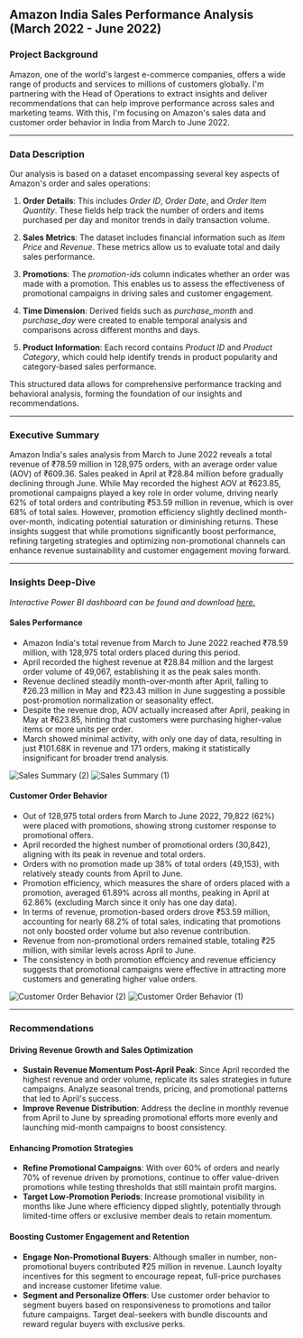 ## Amazon India Sales Performance Analysis (March 2022 - June 2022)

### Project Background

Amazon, one of the world's largest e-commerce companies, offers a wide range of products and services to millions of customers globally. I'm partnering with the Head of Operations to extract insights and deliver recommendations that can help improve performance across sales and marketing teams. With this, I'm focusing on Amazon's sales data and customer order behavior in India from March to June 2022.
***
### Data Description

Our analysis is based on a dataset encompassing several key aspects of Amazon's order and sales operations:

1. **Order Details**: This includes *Order ID*, *Order Date*, and *Order Item Quantity*. These fields help track the number of orders and items purchased per day and monitor trends in daily transaction volume.

2. **Sales Metrics**: The dataset includes financial information such as *Item Price* and *Revenue*. These metrics allow us to evaluate total and daily sales performance.

3. **Promotions**: The *promotion-ids* column indicates whether an order was made with a promotion. This enables us to assess the effectiveness of promotional campaigns in driving sales and customer engagement.

4. **Time Dimension**: Derived fields such as *purchase_month* and *purchase_day* were created to enable temporal analysis and comparisons across different months and days.

5. **Product Information**: Each record contains *Product ID* and *Product Category*, which could help identify trends in product popularity and category-based sales performance.

This structured data allows for comprehensive performance tracking and behavioral analysis, forming the foundation of our insights and recommendations.
***
### Executive Summary

Amazon India's sales analysis from March to June 2022 reveals a total revenue of ₹78.59 million in 128,975 orders, with an average order value (AOV) of ₹609.36. Sales peaked in April at ₹28.84 million before gradually declining through June. While May recorded the highest AOV at ₹623.85, promotional campaigns played a key role in order volume, driving nearly 62% of total orders and contributing ₹53.59 million in revenue, which is over 68% of total sales. However, promotion efficiency slightly declined month-over-month, indicating potential saturation or diminishing returns. These insights suggest that while promotions significantly boost performance, refining targeting strategies and optimizing non-promotional channels can enhance revenue sustainability and customer engagement moving forward.
***
### Insights Deep-Dive
*Interactive Power BI dashboard can be found and download [here.](./sales_dashboard.pbix)*
#### Sales Performance
- Amazon India's total revenue from March to June 2022 reached ₹78.59 million, with 128,975 total orders placed during this period.
- April recorded the highest revenue at ₹28.84 million and the largest order volume of 49,067, establishing it as the peak sales month.
- Revenue declined steadily month-over-month after April, falling to ₹26.23 million in May and ₹23.43 million in June suggesting a possible post-promotion normalization or seasonality effect.
- Despite the revenue drop, AOV actually increased after April, peaking in May at ₹623.85, hinting that customers were purchasing higher-value items or more units per order.
- March showed minimal activity, with only one day of data, resulting in just ₹101.68K in revenue and 171 orders, making it statistically insignificant for broader trend analysis.

![Sales Summary (2)](https://github.com/user-attachments/assets/897d2c78-a63a-4a97-9c47-27b9c0cf0c0b)
![Sales Summary (1)](https://github.com/user-attachments/assets/16bb1682-b802-4cfd-af45-46a957e57fe8)

#### Customer Order Behavior
- Out of 128,975 total orders from March to June 2022, 79,822 (62%) were placed with promotions, showing strong customer response to promotional offers.
- April recorded the highest number of promotional orders (30,842), aligning with its peak in revenue and total orders.
- Orders with no promotion made up 38% of total orders (49,153), with relatively steady counts from April to June.
- Promotion efficiency, which measures the share of orders placed with a promotion, averaged 61.89% across all months, peaking in April at 62.86% (excluding March since it only has one day data).
- In terms of revenue, promotion-based orders drove ₹53.59 million, accounting for nearly 68.2% of total sales, indicating that promotions not only boosted order volume but also revenue contribution.
- Revenue from non-promotional orders remained stable, totaling ₹25 million, with similar levels across April to June.
- The consistency in both promotion effciency and revenue efficiency suggests that promotional campaigns were effective in attracting more customers and generating higher value orders.

![Customer Order Behavior (2)](https://github.com/user-attachments/assets/60c65fc8-1e32-4f5f-9da3-1f2a3b729aec)
![Customer Order Behavior (1)](https://github.com/user-attachments/assets/deb2bcb9-cc94-4aae-bc21-6f65c44e22ca)
***
### Recommendations

#### Driving Revenue Growth and Sales Optimization 
- **Sustain Revenue Momentum Post-April Peak**: Since April recorded the highest revenue and order volume, replicate its sales strategies in future campaigns. Analyze seasonal trends, pricing, and promotional patterns that led to April's success.
- **Improve Revenue Distribution**: Address the decline in monthly revenue from April to June by spreading promotional efforts more evenly and launching mid-month campaigns to boost consistency.

#### Enhancing Promotion Strategies
- **Refine Promotional Campaigns**: With over 60% of orders and nearly 70% of revenue driven by promotions, continue to offer value-driven promotions while testing thresholds that still maintain profit margins.
- **Target Low-Promotion Periods**: Increase promotional visibility in months like June where efficiency dipped slightly, potentially through limited-time offers or exclusive member deals to retain momentum.

#### Boosting Customer Engagement and Retention 
- **Engage Non-Promotional Buyers**: Although smaller in number, non-promotional buyers contributed ₹25 million in revenue. Launch loyalty incentives for this segment to encourage repeat, full-price purchases and increase customer lifetime value.
- **Segment and Personalize Offers**: Use customer order behavior to segment buyers based on responsiveness to promotions and tailor future campaigns. Target deal-seekers with bundle discounts and reward regular buyers with exclusive perks. 





